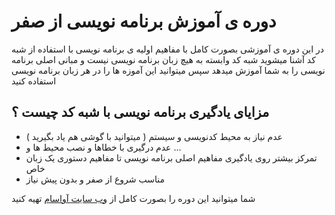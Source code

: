 # دوره ی آموزش برنامه نویسی از صفر

در این دوره ی آموزشی بصورت کامل با مفاهیم اولیه ی برنامه نویسی با استفاده از شبه کد آشنا میشوید
شبه کد وابسته به هیچ زبان برنامه نویسی نیست و مبانی اصلی برنامه نویسی را به شما آموزش میدهد
سپس میتوانید این آموزه ها را در هر زبان برنامه نویسی استفاده کنید 

## مزایای یادگیری برنامه نویسی با شبه کد چیست ؟‌

 - عدم نیاز به محیط کدنویسی و سیستم ( میتوانید با گوشی هم یاد بگیرید )
 - عدم درگیری با خطاها و نصب محیط ها و ... 
 - تمرکز بیشتر روی یادگیری مفاهیم اصلی برنامه نویسی تا مفاهیم دستوری یک زبان خاص
 - مناسب شروع از صفر و بدون پیش نیاز 

شما میتوانید این دوره را بصورت کامل از [وب سایت آواسام](https://avasam.ir) تهیه کنید 

